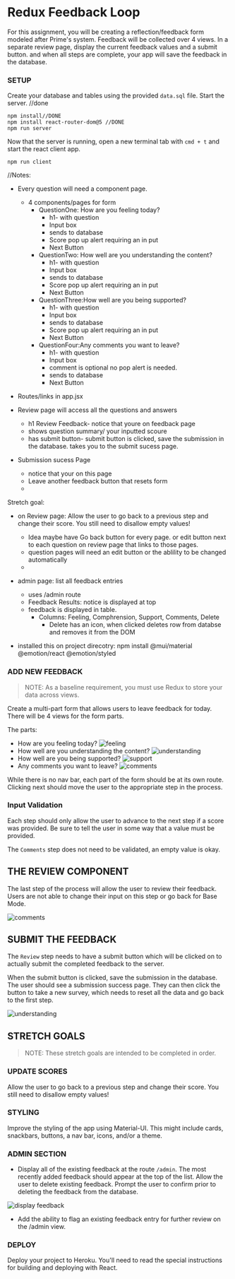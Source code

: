 # Redux Feedback Loop

For this assignment, you will be creating a reflection/feedback form modeled after Prime's system. Feedback will be collected over 4 views. In a separate review page, display the current feedback values and a submit button. and when all steps are complete, your app will save the feedback in the database. 

### SETUP

Create your database and tables using the provided `data.sql` file. Start the server. //done 

```
npm install//DONE
npm install react-router-dom@5 //DONE
npm run server
```

Now that the server is running, open a new terminal tab with `cmd + t` and start the react client app.

```
npm run client
```


//Notes: 
- Every question will need a component page.
    - 4 components/pages for form
        - QuestionOne: How are you feeling today?
            - h1- with question 
            - Input box 
            - sends to database 
            - Score pop up alert requiring an in put 
            - Next Button 
        - QuestionTwo: How well are you understanding the content?
            - h1- with question 
            - Input box 
            - sends to database 
            - Score pop up alert requiring an in put 
            - Next Button 
        - QuestionThree:How well are you being supported?
            - h1- with question 
            - Input box 
            - sends to database 
            - Score pop up alert requiring an in put 
            - Next Button 
        - QuestionFour:Any comments you want to leave?
            - h1- with question 
            - Input box
            - comment is optional no pop alert is needed.  
            - sends to database 
            - Next Button 
- Routes/links in app.jsx 
- Review page will access all the questions and answers
    - h1 Review Feedback- notice that youre on feedback page 
    - shows question summary/ your inputted scoure 
    - has submit button-  submit button is clicked, save the submission in the database. takes you to the submit sucess page. 

- Submission sucess Page
    - notice that your on this page 
    - Leave another feedback button that resets form
    - 


Stretch goal: 
- on Review page: Allow the user to go back to a previous step and change their score. You still need to disallow empty values!
    - Idea maybe have Go back button for every page. or edit button next to each question on review page that links to those pages. 
    - question pages will need an edit button or the ablility to be changed automatically 
    - 

- admin page: list all feedback entries 
    - uses /admin route
    - Feedback Results: notice is displayed at top 
    - feedback is displayed in table. 
        - Columns: Feeling, Comphrension, Support, Comments, Delete
            - Delete has an icon, when clicked deletes row from databse and removes it from the DOM 
            



- installed this on project direcotry: npm install @mui/material @emotion/react @emotion/styled 









### ADD NEW FEEDBACK

> NOTE: As a baseline requirement, you must use Redux to store your data across views.

Create a multi-part form that allows users to leave feedback for today. 
There will be 4 views for the form parts.

The parts:
- How are you feeling today?
![feeling](wireframes/feeling.png)
- How well are you understanding the content?
![understanding](wireframes/understanding.png)
- How well are you being supported?
![support](wireframes/supported.png)
- Any comments you want to leave?
![comments](wireframes/comments.png)

While there is no nav bar, each part of the form should be at its own route. Clicking next should move the user to the appropriate step in the process.

### Input Validation

Each step should only allow the user to advance to the next step if a score was provided. Be sure to tell the user in some way that a value must be provided.

The `Comments` step does not need to be validated, an empty value is okay.

## THE REVIEW COMPONENT

The last step of the process will allow the user to review their feedback. Users are not able to change their input on this step or go back for Base Mode. 

![comments](wireframes/review-active.png)

## SUBMIT THE FEEDBACK

The `Review` step needs to have a submit button which will be clicked on to actually submit the completed feedback to the server.

When the submit button is clicked, save the submission in the database. The user should see a submission success page. They can then click the button to take a new survey, which needs to reset all the data and go back to the first step.

![understanding](wireframes/page-five.png)


## STRETCH GOALS

> NOTE: These stretch goals are intended to be completed in order.

### UPDATE SCORES

Allow the user to go back to a previous step and change their score. You still need to disallow empty values!

### STYLING
Improve the styling of the app using Material-UI. This might include cards, snackbars, buttons, a nav bar, icons, and/or a theme. 

### ADMIN SECTION

- Display all of the existing feedback at the route `/admin`. The most recently added feedback should appear at the top of the list. Allow the user to delete existing feedback. Prompt the user to confirm prior to deleting the feedback from the database.

![display feedback](wireframes/admin.png)

- Add the ability to flag an existing feedback entry for further review on the /admin view.

### DEPLOY
Deploy your project to Heroku. You'll need to read the special instructions for building and deploying with React. 
